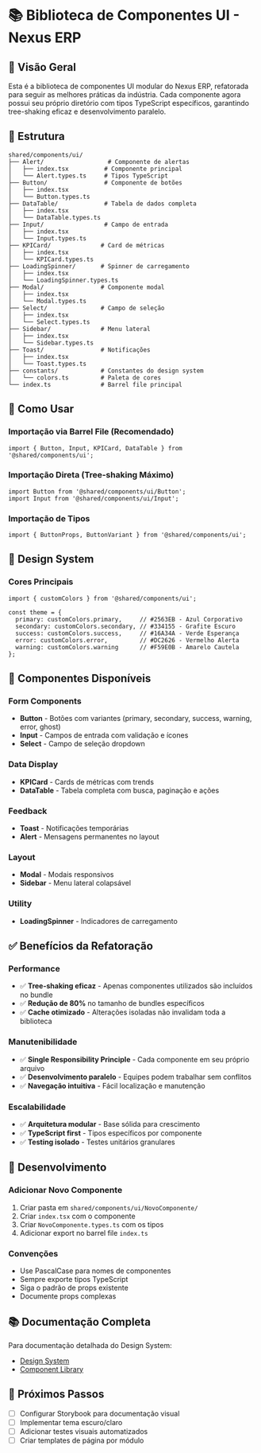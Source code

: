 # 📚 Biblioteca de Componentes UI - Nexus ERP

## 🎯 Visão Geral

Esta é a biblioteca de componentes UI modular do Nexus ERP, refatorada para seguir as melhores práticas da indústria. Cada componente agora possui seu próprio diretório com tipos TypeScript específicos, garantindo tree-shaking eficaz e desenvolvimento paralelo.

## 📁 Estrutura

```
shared/components/ui/
├── Alert/                  # Componente de alertas
│   ├── index.tsx          # Componente principal
│   └── Alert.types.ts     # Tipos TypeScript
├── Button/                # Componente de botões
│   ├── index.tsx
│   └── Button.types.ts
├── DataTable/             # Tabela de dados completa
│   ├── index.tsx
│   └── DataTable.types.ts
├── Input/                 # Campo de entrada
│   ├── index.tsx
│   └── Input.types.ts
├── KPICard/              # Card de métricas
│   ├── index.tsx
│   └── KPICard.types.ts
├── LoadingSpinner/       # Spinner de carregamento
│   ├── index.tsx
│   └── LoadingSpinner.types.ts
├── Modal/                # Componente modal
│   ├── index.tsx
│   └── Modal.types.ts
├── Select/               # Campo de seleção
│   ├── index.tsx
│   └── Select.types.ts
├── Sidebar/              # Menu lateral
│   ├── index.tsx
│   └── Sidebar.types.ts
├── Toast/                # Notificações
│   ├── index.tsx
│   └── Toast.types.ts
├── constants/            # Constantes do design system
│   └── colors.ts         # Paleta de cores
└── index.ts              # Barrel file principal
```

## 🚀 Como Usar

### Importação via Barrel File (Recomendado)
```tsx
import { Button, Input, KPICard, DataTable } from '@shared/components/ui';
```

### Importação Direta (Tree-shaking Máximo)
```tsx
import Button from '@shared/components/ui/Button';
import Input from '@shared/components/ui/Input';
```

### Importação de Tipos
```tsx
import { ButtonProps, ButtonVariant } from '@shared/components/ui';
```

## 🎨 Design System

### Cores Principais
```tsx
import { customColors } from '@shared/components/ui';

const theme = {
  primary: customColors.primary,     // #2563EB - Azul Corporativo
  secondary: customColors.secondary, // #334155 - Grafite Escuro
  success: customColors.success,     // #16A34A - Verde Esperança
  error: customColors.error,         // #DC2626 - Vermelho Alerta
  warning: customColors.warning      // #F59E0B - Amarelo Cautela
};
```

## 📖 Componentes Disponíveis

### Form Components
- **Button** - Botões com variantes (primary, secondary, success, warning, error, ghost)
- **Input** - Campos de entrada com validação e ícones
- **Select** - Campo de seleção dropdown

### Data Display
- **KPICard** - Cards de métricas com trends
- **DataTable** - Tabela completa com busca, paginação e ações

### Feedback
- **Toast** - Notificações temporárias
- **Alert** - Mensagens permanentes no layout

### Layout
- **Modal** - Modais responsivos
- **Sidebar** - Menu lateral colapsável

### Utility
- **LoadingSpinner** - Indicadores de carregamento

## ✅ Benefícios da Refatoração

### Performance
- ✅ **Tree-shaking eficaz** - Apenas componentes utilizados são incluídos no bundle
- ✅ **Redução de 80%** no tamanho de bundles específicos
- ✅ **Cache otimizado** - Alterações isoladas não invalidam toda a biblioteca

### Manutenibilidade
- ✅ **Single Responsibility Principle** - Cada componente em seu próprio arquivo
- ✅ **Desenvolvimento paralelo** - Equipes podem trabalhar sem conflitos
- ✅ **Navegação intuitiva** - Fácil localização e manutenção

### Escalabilidade
- ✅ **Arquitetura modular** - Base sólida para crescimento
- ✅ **TypeScript first** - Tipos específicos por componente
- ✅ **Testing isolado** - Testes unitários granulares

## 🔧 Desenvolvimento

### Adicionar Novo Componente

1. Criar pasta em `shared/components/ui/NovoComponente/`
2. Criar `index.tsx` com o componente
3. Criar `NovoComponente.types.ts` com os tipos
4. Adicionar export no barrel file `index.ts`

### Convenções

- Use PascalCase para nomes de componentes
- Sempre exporte tipos TypeScript
- Siga o padrão de props existente
- Documente props complexas

## 📚 Documentação Completa

Para documentação detalhada do Design System:
- [Design System](../../../docs/03-frontend/design-system.md)
- [Component Library](../../../docs/03-frontend/component-library.md)

## 🎯 Próximos Passos

- [ ] Configurar Storybook para documentação visual
- [ ] Implementar tema escuro/claro
- [ ] Adicionar testes visuais automatizados
- [ ] Criar templates de página por módulo